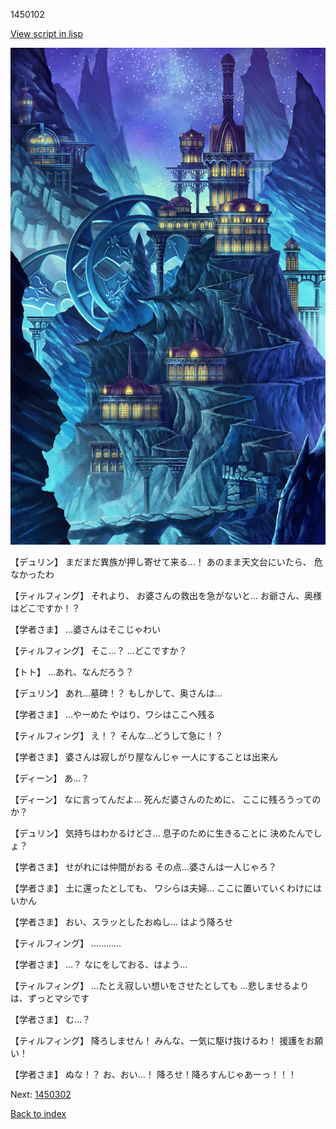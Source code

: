 1450102

[View script in lisp](../scripts/1450102.txt)

![004_observatory.png](../images/backgrounds/004_observatory.png)

【デュリン】
まだまだ異族が押し寄せて来る…！
あのまま天文台にいたら、
危なかったわ

【ティルフィング】
それより、
お婆さんの救出を急がないと…
お爺さん、奥様はどこですか！？

【学者さま】
…婆さんはそこじゃわい

【ティルフィング】
そこ…？
…どこですか？

【トト】
…あれ、なんだろう？

【デュリン】
あれ…墓碑！？
もしかして、奥さんは…

【学者さま】
…やーめた
やはり、ワシはここへ残る

【ティルフィング】
え！？
そんな…どうして急に！？

【学者さま】
婆さんは寂しがり屋なんじゃ
一人にすることは出来ん

【ディーン】
あ…？

【ディーン】
なに言ってんだよ…
死んだ婆さんのために、
ここに残ろうってのか？

【デュリン】
気持ちはわかるけどさ…
息子のために生きることに
決めたんでしょ？

【学者さま】
せがれには仲間がおる
その点…婆さんは一人じゃろ？

【学者さま】
土に還ったとしても、
ワシらは夫婦…
ここに置いていくわけにはいかん

【学者さま】
おい、スラッとしたおぬし…
はよう降ろせ

【ティルフィング】
…………

【学者さま】
…？
なにをしておる、はよう…

【ティルフィング】
…たとえ寂しい想いをさせたとしても
…悲しませるよりは、ずっとマシです

【学者さま】
む…？

【ティルフィング】
降ろしません！
みんな、一気に駆け抜けるわ！
援護をお願い！

【学者さま】
ぬな！？
お、おい…！
降ろせ！降ろすんじゃあーっ！！！

Next: [1450302](1450302.md)

[Back to index](index.md)
